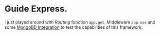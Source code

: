 # Guide Express.

I just played around with _Routing_ function `app.get`, Middleware `app.use` and some [MongoBD Integration](https://expressjs.com/en/guide/database-integration.html) to test the capabilities of this framework.   
